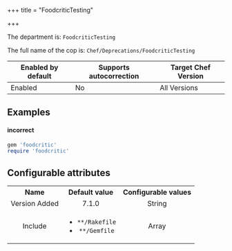 +++
title = "FoodcriticTesting"

+++

<!-- This content is automatically generated. See https://github.com/chef/chef-web-docs/blob/main/generated/README.md -->

The department is: `FoodcriticTesting`

The full name of the cop is: `Chef/Deprecations/FoodcriticTesting`

| Enabled by default | Supports autocorrection | Target Chef Version |
| --- | --- | --- |
| Enabled | No | All Versions |

## Examples


#### incorrect

```ruby
gem 'foodcritic'
require 'foodcritic'
```

## Configurable attributes

<table>
<tbody><tr>
<th>Name</th>
<th>Default value</th>
<th>Configurable values</th>
</tr>
<tr>
<td style="text-align:center">Version Added</td>
<td style="text-align:center">7.1.0</td>
<td style="text-align:center">String</td>
</tr>
<tr><td style="text-align:center">Include</td>
<td style="text-align:center"><ul>
<li><code>**/Rakefile</code></li>
<li><code>**/Gemfile</code></li>
</ul>
</td>
<td style="text-align:center">Array</td>
</tr></tbody></table>
